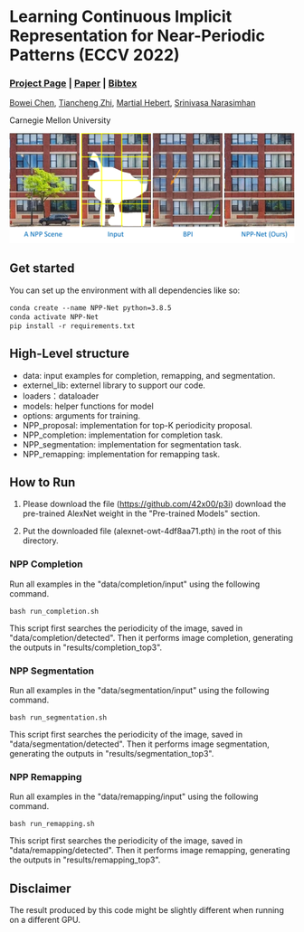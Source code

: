 # Learning Continuous Implicit Representation for Near-Periodic Patterns (ECCV 2022)
### [Project Page](https://armastuschen.github.io/projects/NPP_Net/) | [Paper](https://arxiv.org/abs/2208.12278) | [Bibtex](https://armastuschen.github.io/projects/NPP_Net/static/Bibtex.bib) 


[Bowei Chen](https://armastuschen.github.io/),
[Tiancheng Zhi](https://tiancheng-zhi.github.io/),
[Martial Hebert](http://www.cs.cmu.edu/~hebert/),
[Srinivasa Narasimhan](http://www.cs.cmu.edu/~srinivas)

Carnegie Mellon University

![](teaser.jpg)

## Get started
You can set up the environment with all dependencies like so:
```
conda create --name NPP-Net python=3.8.5
conda activate NPP-Net
pip install -r requirements.txt
```

## High-Level structure
* data: input examples for completion, remapping, and segmentation.
* externel_lib: externel library to support our code.
* loaders：dataloader
* models:  helper functions for model
* options: arguments for training.
* NPP_proposal: implementation for top-K periodicity proposal.
* NPP_completion: implementation for completion task. 
* NPP_segmentation: implementation for segmentation task. 
* NPP_remapping: implementation for remapping task. 

## How to Run


1. Please download the file (https://github.com/42x00/p3i)  download the pre-trained AlexNet weight in the "Pre-trained Models" section. 

2. Put the downloaded file (alexnet-owt-4df8aa71.pth) in the root of this directory. 


### NPP Completion

Run all examples in the "data/completion/input" using the following command.

```
bash run_completion.sh
```

This script first searches the periodicity of the image, saved in "data/completion/detected". 
Then it performs image completion, generating the outputs in "results/completion_top3".




### NPP Segmentation

Run all examples in the "data/segmentation/input" using the following command.

```
bash run_segmentation.sh
```

This script first searches the periodicity of the image, saved in "data/segmentation/detected". 
Then it performs image segmentation, generating the outputs in "results/segmentation_top3". 




### NPP Remapping

Run all examples in the "data/remapping/input" using the following command.

```
bash run_remapping.sh
```

This script first searches the periodicity of the image, saved in "data/remapping/detected". 
Then it performs image remapping, generating the outputs in "results/remapping_top3". 


## Disclaimer

The result produced by this code might be slightly different when running on a different GPU. 

